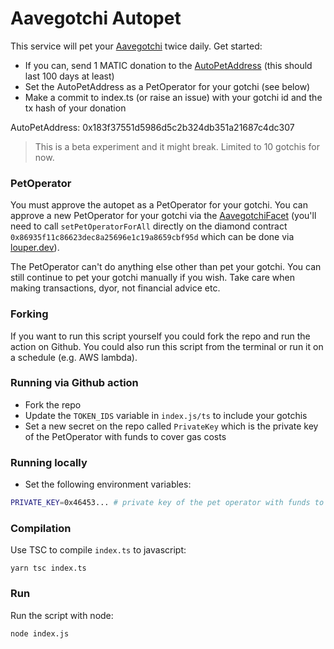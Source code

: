 # Aavegotchi Autopet

This service will pet your [Aavegotchi](https://aavegotchi.com) twice daily. Get started:

- If you can, send 1 MATIC donation to the [AutoPetAddress](https://polygonscan.com/address/0x183f37551d5986d5c2b324db351a21687c4dc307) (this should last 100 days at least)
- Set the AutoPetAddress as a PetOperator for your gotchi (see below)
- Make a commit to index.ts (or raise an issue) with your gotchi id and the tx hash of your donation

AutoPetAddress: 0x183f37551d5986d5c2b324db351a21687c4dc307

> This is a beta experiment and it might break. Limited to 10 gotchis for now.

### PetOperator

You must approve the autopet as a PetOperator for your gotchi. You can approve a new PetOperator for your gotchi via the [AavegotchiFacet](https://louper.dev/?address=0x86935F11C86623deC8a25696E1C19a8659CbF95d&network=polygon) (you'll need to call `setPetOperatorForAll` directly on the diamond contract `0x86935f11c86623dec8a25696e1c19a8659cbf95d` which can be done via [louper.dev](https://louper.dev/?address=0x86935F11C86623deC8a25696E1C19a8659CbF95d&network=polygon)).

The PetOperator can't do anything else other than pet your gotchi. You can still continue to pet your gotchi manually if you wish. Take care when making transactions, dyor, not financial advice etc.

### Forking

If you want to run this script yourself you could fork the repo and run the action on Github. You could also run this script from the terminal or run it on a schedule (e.g. AWS lambda).

### Running via Github action

- Fork the repo
- Update the `TOKEN_IDS` variable in `index.js/ts` to include your gotchis
- Set a new secret on the repo called `PrivateKey` which is the private key of the PetOperator with funds to cover gas costs

### Running locally

- Set the following environment variables:

```bash
PRIVATE_KEY=0x46453... # private key of the pet operator with funds to cover gas costs
```

### Compilation

Use TSC to compile `index.ts` to javascript:

```
yarn tsc index.ts
```

### Run

Run the script with node:

```
node index.js
```
